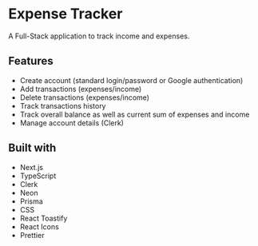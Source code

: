 # Expense Tracker

A Full-Stack application to track income and expenses.

## Features

- Create account (standard login/password or Google authentication)
- Add transactions (expenses/income)
- Delete transactions (expenses/income)
- Track transactions history
- Track overall balance as well as current sum of expenses and income
- Manage account details (Clerk)

## Built with

- Next.js
- TypeScript
- Clerk
- Neon
- Prisma
- CSS
- React Toastify
- React Icons
- Prettier
